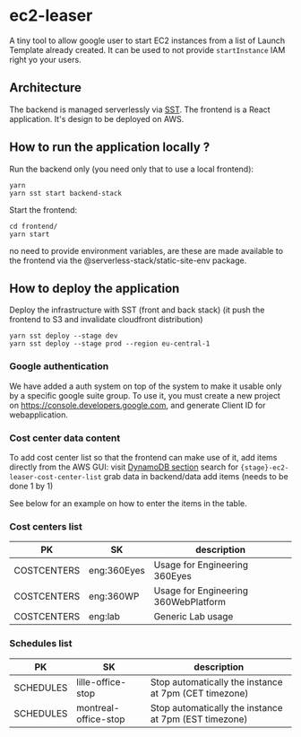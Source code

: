 # ec2-leaser

A tiny tool to allow google user to start EC2 instances from a list of Launch Template already created. It can be used to not provide `startInstance` IAM right yo your users.

## Architecture

The backend is managed serverlessly via [SST](https://docs.serverless-stack.com/).
The frontend is a React application. It's design to be deployed on AWS.

## How to run the application locally ?

Run the backend only (you need only that to use a local frontend):

```
yarn
yarn sst start backend-stack
```

Start the frontend:

```
cd frontend/
yarn start
```

no need to provide environment variables, are these are made available to the frontend via the @serverless-stack/static-site-env package.

## How to deploy the application

Deploy the infrastructure with SST (front and back stack)
(it push the frontend to S3 and invalidate cloudfront distribution)

```
yarn sst deploy --stage dev
yarn sst deploy --stage prod --region eu-central-1
```

### Google authentication

We have added a auth system on top of the system to make it usable only by a specific google suite group. To use it, you must create a new project on https://console.developers.google.com, and generate Client ID for webapplication.

### Cost center data content

To add cost center list so that the frontend can make use of it, add items directly from the AWS GUI:
visit [DynamoDB section](https://console.aws.amazon.com/dynamodbv2/home)
search for `{stage}-ec2-leaser-cost-center-list`
grab data in backend/data
add items (needs to be done 1 by 1)

See below for an example on how to enter the items in the table.

### Cost centers list

| PK          | SK          | description                          |
| ----------- | ----------- | ------------------------------------ |
| COSTCENTERS | eng:360Eyes | Usage for Engineering 360Eyes        |
| COSTCENTERS | eng:360WP   | Usage for Engineering 360WebPlatform |
| COSTCENTERS | eng:lab     | Generic Lab usage                    |

### Schedules list

| PK        | SK                   | description                                           |
| --------- | -------------------- | ----------------------------------------------------- |
| SCHEDULES | lille-office-stop    | Stop automatically the instance at 7pm (CET timezone) |
| SCHEDULES | montreal-office-stop | Stop automatically the instance at 7pm (EST timezone) |
